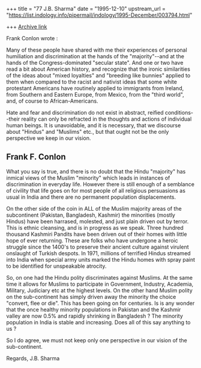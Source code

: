 +++
title = "77 J.B. Sharma"
date = "1995-12-10"
upstream_url = "https://list.indology.info/pipermail/indology/1995-December/003794.html"

+++
[Archive link](https://list.indology.info/pipermail/indology/1995-December/003794.html)

Frank Conlon wrote :

Many of these people have shared with me their experiences of personal 
humiliation and discrimination at the hands of the "majority"--and at the 
hands of the Congress-dominated "secular state".  And one or two have 
read a bit about American history, and recognize that the ironic 
similarities of the ideas about "mixed loyalties" and "breeding like 
bunnies" applied to them when compared to the racist and nativist ideas 
that some white protestant Americans have routinely applied to immigrants 
from Ireland, from Southern and Eastern Europe, from Mexico, from the "third 
world", and, of course to African-Americans.  

Hate and fear and discrimination do not exist in abstract, reified 
conditions--their reality can only be refracted in the thoughts and 
actions of individual human beings.  It is unavoidable, and it is 
necessary, that we discourse about "Hindus" and "Muslims" etc., but that 
ought not be the only perspective we keep in our vision.

Frank F. Conlon
----------------------------

 What you say is true, and there is no doubt that the Hindu 
"majority" has inmical views of the Muslim "minority" which leads in 
instances of discrimination in everyday life. However there is still 
enough of a semblance of civility that life goes on for most people 
of all religious persuasions as usual in India and there are no 
permanent population displacements.

 On the other side of the coin in ALL of the Muslim majority areas 
of the subcontinent (Pakistan, Bangladesh, Kashmir) the minorities 
(mostly Hindus) have been harrased, molested, and just plain 
driven out by terror. This is ethnic cleansing, and is in progress as 
we speak. Three hundred thousand Kashmiri Pandits have been driven 
out of their homes with little hope of ever returning. These are 
folks who have undergone a heroic struggle since the 1400's to 
preserve their ancient culture against virulent onslaught of Turkish 
despots. In 1971, millions of terrified Hindus streamed into India 
when special army units marked the Hindu homes with spray paint to be 
identified for unspeakable atrocity.

 So, on one had the Hindu polity discriminates against Muslims. At 
the same time it allows for Muslims to participate in Government, 
Industry, Academia, Military, Judiciary etc at the highest levels. On 
the other hand Muslim polity on the sub-continent has simply driven 
away the minority the choice "convert, flee or die". This has been 
going on for centuries. Is is any wonder that the once healthy 
minority populations in Pakistan and the Kashmir valley are now 0.5% 
and rapidly shrinking in Bangladesh ? The minority population in 
India is stable and increasing. Does all of this say anything to us ? 

 So I do agree, we must not keep only one perspective in our vision 
of the sub-continent. 

Regards,
J.B. Sharma














